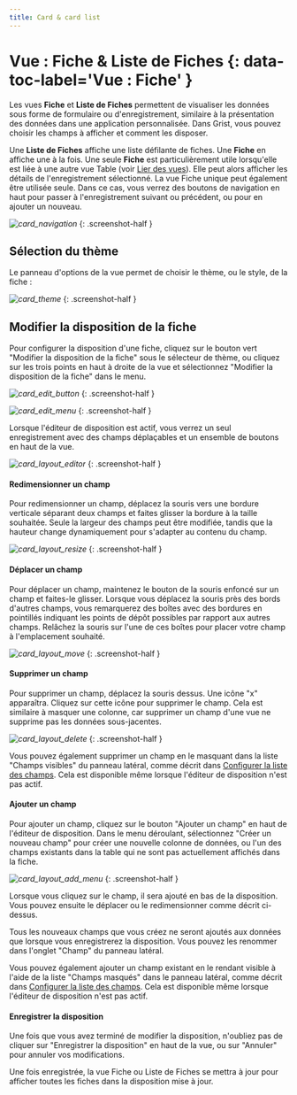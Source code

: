 ```yaml
---
title: Card & card list
---
```


# Vue : Fiche & Liste de Fiches {: data-toc-label='Vue : Fiche' }

Les vues **Fiche** et **Liste de Fiches** permettent de visualiser les données sous forme de formulaire ou d'enregistrement, similaire à la présentation des données dans une application personnalisée. Dans Grist, vous pouvez choisir les champs à afficher et comment les disposer.

Une **Liste de Fiches** affiche une liste défilante de fiches. Une **Fiche** en affiche une à la fois. Une seule **Fiche** est particulièrement utile lorsqu'elle est liée à une autre vue Table (voir [Lier des vues](linking-widgets.md)). Elle peut alors afficher les détails de l'enregistrement sélectionné. La vue Fiche unique peut également être utilisée seule. Dans ce cas, vous verrez des boutons de navigation en haut pour passer à l'enregistrement suivant ou précédent, ou pour en ajouter un nouveau.

  *![card_navigation](images/card_navigation.png)*
  {: .screenshot-half }

## Sélection du thème

Le panneau d'options de la vue permet de choisir le thème, ou le style, de la fiche :

  *![card_theme](images/card_theme.png)*
  {: .screenshot-half }

## Modifier la disposition de la fiche
Pour configurer la disposition d'une fiche, cliquez sur le bouton vert "Modifier la disposition de la fiche" sous le sélecteur de thème, ou cliquez sur les trois points en haut à droite de la vue et sélectionnez "Modifier la disposition de la fiche" dans le menu.

  *![card_edit_button](images/card_edit_button.png)*
  {: .screenshot-half }

  *![card_edit_menu](images/card_edit_menu.png)*
  {: .screenshot-half }

Lorsque l'éditeur de disposition est actif, vous verrez un seul enregistrement avec des champs déplaçables et un ensemble de boutons en haut de la vue.

  *![card_layout_editor](images/card_layout_editor.png)*
  {: .screenshot-half }

#### Redimensionner un champ
Pour redimensionner un champ, déplacez la souris vers une bordure verticale séparant deux champs et faites glisser la bordure à la taille souhaitée. Seule la largeur des champs peut être modifiée, tandis que la hauteur change dynamiquement pour s'adapter au contenu du champ.

  *![card_layout_resize](images/card_layout_resize.png)*
  {: .screenshot-half }

#### Déplacer un champ
Pour déplacer un champ, maintenez le bouton de la souris enfoncé sur un champ et faites-le glisser. Lorsque vous déplacez la souris près des bords d'autres champs, vous remarquerez des boîtes avec des bordures en pointillés indiquant les points de dépôt possibles par rapport aux autres champs. Relâchez la souris sur l'une de ces boîtes pour placer votre champ à l'emplacement souhaité.

  *![card_layout_move](images/card_layout_move.png)*
  {: .screenshot-half }

#### Supprimer un champ
Pour supprimer un champ, déplacez la souris dessus. Une icône "x" apparaîtra. Cliquez sur cette icône pour supprimer le champ. Cela est similaire à masquer une colonne, car supprimer un champ d'une vue ne supprime pas les données sous-jacentes.

  *![card_layout_delete](images/card_layout_delete.png)*
  {: .screenshot-half }

Vous pouvez également supprimer un champ en le masquant dans la liste "Champs visibles" du panneau latéral, comme décrit dans [Configurer la liste des champs](page-widgets.md#configuring-field-lists). Cela est disponible même lorsque l'éditeur de disposition n'est pas actif.

#### Ajouter un champ
Pour ajouter un champ, cliquez sur le bouton "Ajouter un champ" en haut de l'éditeur de disposition. Dans le menu déroulant, sélectionnez "Créer un nouveau champ" pour créer une nouvelle colonne de données, ou l'un des champs existants dans la table qui ne sont pas actuellement affichés dans la fiche.

  *![card_layout_add_menu](images/card_layout_add_menu.png)*
  {: .screenshot-half }

Lorsque vous cliquez sur le champ, il sera ajouté en bas de la disposition. Vous pouvez ensuite le déplacer ou le redimensionner comme décrit ci-dessus.

Tous les nouveaux champs que vous créez ne seront ajoutés aux données que lorsque vous enregistrerez la disposition. Vous pouvez les renommer dans l'onglet "Champ" du panneau latéral.

Vous pouvez également ajouter un champ existant en le rendant visible à l'aide de la liste "Champs masqués" dans le panneau latéral, comme décrit dans [Configurer la liste des champs](page-widgets.md#configuring-field-lists). Cela est disponible même lorsque l'éditeur de disposition n'est pas actif.

#### Enregistrer la disposition

Une fois que vous avez terminé de modifier la disposition, n'oubliez pas de cliquer sur "Enregistrer la disposition" en haut de la vue, ou sur "Annuler" pour annuler vos modifications.

Une fois enregistrée, la vue Fiche ou Liste de Fiches se mettra à jour pour afficher toutes les fiches dans la disposition mise à jour.
